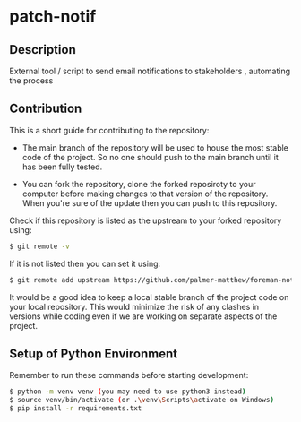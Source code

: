 # patch-notif

## Description

External tool / script to send email notifications to stakeholders , automating the process

## Contribution 

This is a short guide for contributing to the repository:

- The main branch of the repository will be used to house the most stable code of the project. So no one should push to the main branch until it has been fully tested.

- You can fork the repository, clone the forked reposiroty to your computer before  making changes to that version of the repository. When you're sure of the update then you can push to this repository.

Check if this repository is listed as the upstream to your forked repository using:

```bash
$ git remote -v
```

If it is not listed then you can set it using:

```bash
$ git remote add upstream https://github.com/palmer-matthew/foreman-notif.git
```

It would be a good idea to keep a local stable branch of the project code on your local repository. This would minimize the risk of any clashes in versions while coding even if we are working on separate aspects of the project.

## Setup of Python Environment

Remember to run these commands before starting development:

```bash
$ python -m venv venv (you may need to use python3 instead)
$ source venv/bin/activate (or .\venv\Scripts\activate on Windows)
$ pip install -r requirements.txt
```
